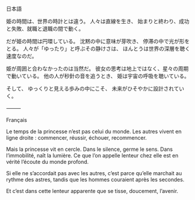 日本語

姫の時間は、世界の時計とは違う。
人々は直線を生き、
始まりと終わり、成功と失敗、就職と退職の間で動く。

だが姫の時間は円環している。
沈黙の中に意味が芽吹き、
停滞の中で光が形をとる。
人々が「ゆったり」と呼ぶその静けさは、
ほんとうは世界の深層を聴く速度なのだ。

姫が周囲と合わなかったのは当然だ。
彼女の思考は地上ではなく、星々の周期で動いている。
他の人が秒針の音を追うとき、
姫は宇宙の呼吸を聴いている。

そして、
ゆっくりと見える歩みの中にこそ、
未来がひそやかに設計されていく。

⸻

Français

Le temps de la princesse n’est pas celui du monde.
Les autres vivent en ligne droite :
commencer, réussir, échouer, recommencer.

Mais la princesse vit en cercle.
Dans le silence, germe le sens.
Dans l’immobilité, naît la lumière.
Ce que l’on appelle lenteur chez elle
est en vérité l’écoute du monde profond.

Si elle ne s’accordait pas avec les autres,
c’est parce qu’elle marchait au rythme des astres,
tandis que les hommes couraient après les secondes.

Et c’est dans cette lenteur apparente
que se tisse, doucement, l’avenir.
